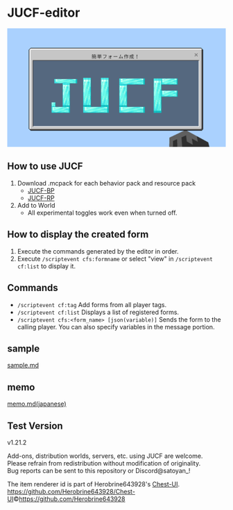 # JUCF-editor

![jucf icon](./sample_images/JUCF_icon.png)

## How to use JUCF

1. Download .mcpack for each behavior pack and resource pack
   - [JUCF-BP](https://github.com/Satoyans/JUCF-BP/releases)
   - [JUCF-RP](https://github.com/Satoyans/JUCF-RP/releases)
2. Add to World
    - All experimental toggles work even when turned off.

## How to display the created form

1. Execute the commands generated by the editor in order.
2. Execute `/scriptevent cfs:formname` or select "view" in `/scriptevent cf:list` to display it.

## Commands

- `/scriptevent cf:tag` Add forms from all player tags.
- `/scriptevent cf:list` Displays a list of registered forms.
- `/scriptevent cfs:<form_name> [json(variable)]` Sends the form to the calling player. You can also specify variables in the message portion.

## sample

[sample.md](./sample.md)

## memo

[memo.md(japanese)](./memo.md)

## Test Version

v1.21.2

Add-ons, distribution worlds, servers, etc. using JUCF are welcome.<br>
Please refrain from redistribution without modification of originality.<br>
Bug reports can be sent to this repository or Discord@satoyan_!

The item renderer id is part of Herobrine643928's [Chest-UI](https://github.com/Herobrine643928/Chest-UI/blob/main/BP/scripts/extensions/typeIds.js).<br>
<https://github.com/Herobrine643928/Chest-UI>©<https://github.com/Herobrine643928>
